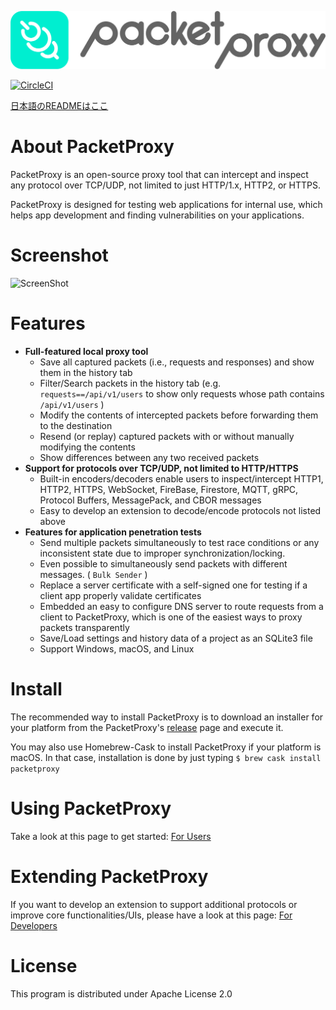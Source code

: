 ![PacketProxy](./assets/images/packetproxy.png)

[![CircleCI](https://circleci.com/gh/DeNA/PacketProxy/tree/master.svg?style=svg)](https://circleci.com/gh/DeNA/PacketProxy/tree/master)

[日本語のREADMEはここ](https://github.com/DeNA/PacketProxy/blob/master/README.ja.md)

# About PacketProxy

PacketProxy is an open-source proxy tool that can intercept and inspect any protocol over TCP/UDP, not limited to just HTTP/1.x, HTTP2, or HTTPS.

PacketProxy is designed for testing web applications for internal use, which helps app development and finding vulnerabilities on your applications.
 
# Screenshot

![ScreenShot](./assets/images/screenshot.gif)
 
# Features
 
- **Full-featured local proxy tool**
  - Save all captured packets (i.e., requests and responses) and show them in the history tab
  - Filter/Search packets in the history tab (e.g. `requests==/api/v1/users` to show only requests whose path contains `/api/v1/users` )
  - Modify the contents of intercepted packets before forwarding them to the destination
  - Resend (or replay) captured packets with or without manually modifying the contents
  - Show differences between any two received packets
- **Support for protocols over TCP/UDP, not limited to HTTP/HTTPS**
  - Built-in encoders/decoders enable users to inspect/intercept HTTP1, HTTP2, HTTPS, WebSocket, FireBase, Firestore, MQTT, gRPC, Protocol Buffers, MessagePack, and CBOR messages
  - Easy to develop an extension to decode/encode protocols not listed above
- **Features for application penetration tests**
  - Send multiple packets simultaneously to test race conditions or any inconsistent state due to improper synchronization/locking.
  - Even possible to simultaneously send packets with different messages. ( `Bulk Sender` )
  - Replace a server certificate with a self-signed one for testing if a client app properly validate certificates
  - Embedded an easy to configure DNS server to route requests from a client to PacketProxy, which is one of the easiest ways to proxy packets transparently
  - Save/Load settings and history data of a project as an SQLite3 file
  - Support Windows, macOS, and Linux

# Install

The recommended way to install PacketProxy is to download an installer for your platform from the PacketProxy's [release](https://github.com/DeNA/PacketProxy/releases) page and execute it.

You may also use Homebrew-Cask to install PacketProxy if your platform is macOS. In that case, installation is done by just typing `$ brew cask install packetproxy`

# Using PacketProxy

Take a look at this page to get started: [For Users](https://github.com/DeNA/PacketProxy/wiki/Using-PacketProxy)
 
# Extending PacketProxy

If you want to develop an extension to support additional protocols or improve core functionalities/UIs, please have a look at this page: [For Developers](https://github.com/DeNA/PacketProxy/wiki/Developing-PacketProxy)

 
# License

This program is distributed under Apache License 2.0

